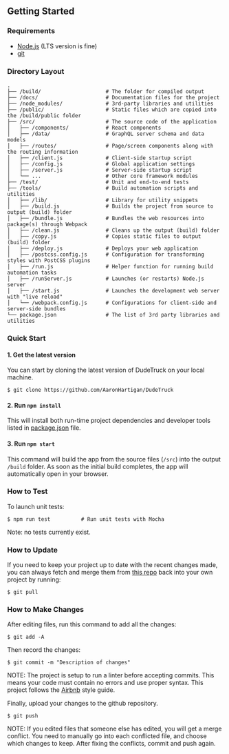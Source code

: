 ## Getting Started

### Requirements
  * [Node.js](https://nodejs.org/) (LTS version is fine)
  * [git](https://git-scm.com/downloads)

### Directory Layout

```
.
├── /build/                     # The folder for compiled output
├── /docs/                      # Documentation files for the project
├── /node_modules/              # 3rd-party libraries and utilities
├── /public/                    # Static files which are copied into the /build/public folder
├── /src/                       # The source code of the application
│   ├── /components/            # React components
│   ├── /data/                  # GraphQL server schema and data models
│   ├── /routes/                # Page/screen components along with the routing information
│   ├── /client.js              # Client-side startup script
│   ├── /config.js              # Global application settings
│   ├── /server.js              # Server-side startup script
│   └── ...                     # Other core framework modules
├── /test/                      # Unit and end-to-end tests
├── /tools/                     # Build automation scripts and utilities
│   ├── /lib/                   # Library for utility snippets
│   ├── /build.js               # Builds the project from source to output (build) folder
│   ├── /bundle.js              # Bundles the web resources into package(s) through Webpack
│   ├── /clean.js               # Cleans up the output (build) folder
│   ├── /copy.js                # Copies static files to output (build) folder
│   ├── /deploy.js              # Deploys your web application
│   ├── /postcss.config.js      # Configuration for transforming styles with PostCSS plugins
│   ├── /run.js                 # Helper function for running build automation tasks
│   ├── /runServer.js           # Launches (or restarts) Node.js server
│   ├── /start.js               # Launches the development web server with "live reload"
│   └── /webpack.config.js      # Configurations for client-side and server-side bundles
└── package.json                # The list of 3rd party libraries and utilities
```

### Quick Start

#### 1. Get the latest version

You can start by cloning the latest version of DudeTruck on your local machine.

```shell
$ git clone https://github.com/AaronHartigan/DudeTruck
```

#### 2. Run `npm install`

This will install both run-time project dependencies and developer tools listed
in [package.json](https://github.com/AaronHartigan/DudeTruck/blob/master/package.json) file.

#### 3. Run `npm start`

This command will build the app from the source files (`/src`) into the output
`/build` folder. As soon as the initial build completes, the app will automatically
open in your browser.

### How to Test

To launch unit tests:

```shell
$ npm run test          # Run unit tests with Mocha
```

Note: no tests currently exist.

### How to Update

If you need to keep your project up to date with the recent changes made,
you can always fetch and merge them from [this repo](https://github.com/AaronHartigan/DudeTruck)
back into your own project by running:

```shell
$ git pull
```

### How to Make Changes

After editing files, run this command to add all the changes:

```shell
$ git add -A
```

Then record the changes:

```shell
$ git commit -m "Description of changes"
```

NOTE: The project is setup to run a linter before accepting commits.
This means your code must contain no errors and use proper syntax.
This project follows the [Airbnb](https://github.com/airbnb/javascript/blob/master/README.md) style guide.

Finally, upload your changes to the github repository.

```shell
$ git push
```

NOTE: If you edited files that someone else has edited, you will get a merge conflict.
You need to manually go into each conflicted file, and choose which changes
to keep. After fixing the conflicts, commit and push again.
